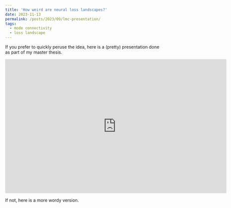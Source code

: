 ```yaml
---
title: 'How weird are neural loss landscapes?'
date: 2023-11-13
permalink: /posts/2023/09/lmc-presentation/
tags:
  - mode connectivity
  - loss landscape
---
```


If you prefer to quickly peruse the idea, here is a (pretty) presentation done as part of my master thesis.
<iframe src="https://onedrive.live.com/embed?resid=48DCE277C255EB4F%21575&amp;authkey=!ADBmJ7JFrYj1Yzw&amp;em=2&amp;wdAr=1.7777777777777777" width="714px" height="432px" frameborder="0"></iframe>

If not, here is a more wordy version.
